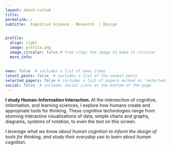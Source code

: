 ```yaml
---
layout: about-custom
title: 
permalink: /
subtitle:  Cognitive Science · Research  | Design 
          

profile:
  align: right
  image: profile.png
  image_circular: false # true crops the image to make it circular
  more_info: 
    
  
news: false  # includes a list of news items
latest_posts: false  # includes a list of the newest posts
selected_papers: false # includes a list of papers marked as "selected={true}"
social: false  # includes social icons at the bottom of the page
---
```


<b> I study Human-Information Interaction. </b> At the intersection of cognitive, information, and learning sciences, I explore how humans create and appropriate tools for thinking. These cognitive technologies range from stunning interactive visualizations of data, simple charts and graphs, diagrams, systems of notation, to even the text on this screen.

_I leverage what we know about human cognition to inform the design of tools for thinking, and study their everyday use to learn about human cognition._



<!-- Write your biography here. Tell the world about yourself. Link to your favorite [subreddit](http://reddit.com). You can put a picture in, too. The code is already in, just name your picture `prof_pic.jpg` and put it in the `img/` folder.

Put your address / P.O. box / other info right below your picture. You can also disable any of these elements by editing `profile` property of the YAML header of your `_pages/about.md`. Edit `_bibliography/papers.bib` and Jekyll will render your [publications page](/al-folio/publications/) automatically.

Link to your social media connections, too. This theme is set up to use [Font Awesome icons](https://fontawesome.com/) and [Academicons](https://jpswalsh.github.io/academicons/), like the ones below. Add your Facebook, Twitter, LinkedIn, Google Scholar, or just disable all of them. -->